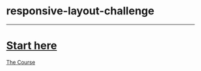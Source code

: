 # responsive-layout-challenge
------
[Start here](https://vincentonepointone.github.io/responsive-layout-challenge/)
======
[The Course](https://courses.kevinpowell.co)
